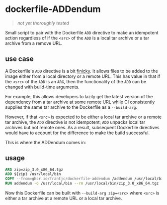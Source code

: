 # dockerfile-ADDendum

> _not yet thoroughly tested_

Small script to pair with the Dockerfile `ADD` directive to make an idempotent action regardless of if the `<src>` of the `ADD` is a local tar archive or a tar archive from a remove URL.

## use case

A Dockerfile's `ADD` directive is a bit [finicky](https://docs.docker.com/engine/reference/builder/#add). It allows files to be added to the image either from a local directory or a remote URL. This has value in that if the `<src>` of the `ADD` is an `ARG`, then the functionality of the `ADD` can be changed with build-time arguments.

For example, this allows developers to lazily get the latest version of the dependency from a tar archive at some remote URL while CI consistently supplies the same tar archive to the Dockerfile as a `--build-arg`.

However, if that `<src>` is expected to be either a local tar archive or a remote tar archive, the `ADD` directive is not idempotent; `ADD` unpacks local tar archives but not remote ones. As a result, subsequent Dockerfile directives would have to account for the difference to make the build successful.

This is where the ADDendum comes in:

## usage

```Dockerfile
ARG zip=zip_3.0_x86_64.tgz
ADD ${zip} /usr/local/bin
COPY --from=ghcr.io/frantjc/dockerfile-addendum /addendum /usr/local/bin
RUN addendum -o /usr/local/bin --rm /usr/local/bin/zip_3.0_x86_64.tgz
```

Now this Dockerfile can be built with `--build-arg zip=<src>` where `<src>` is either a tar archive at a remote URL or a local tar archive.
